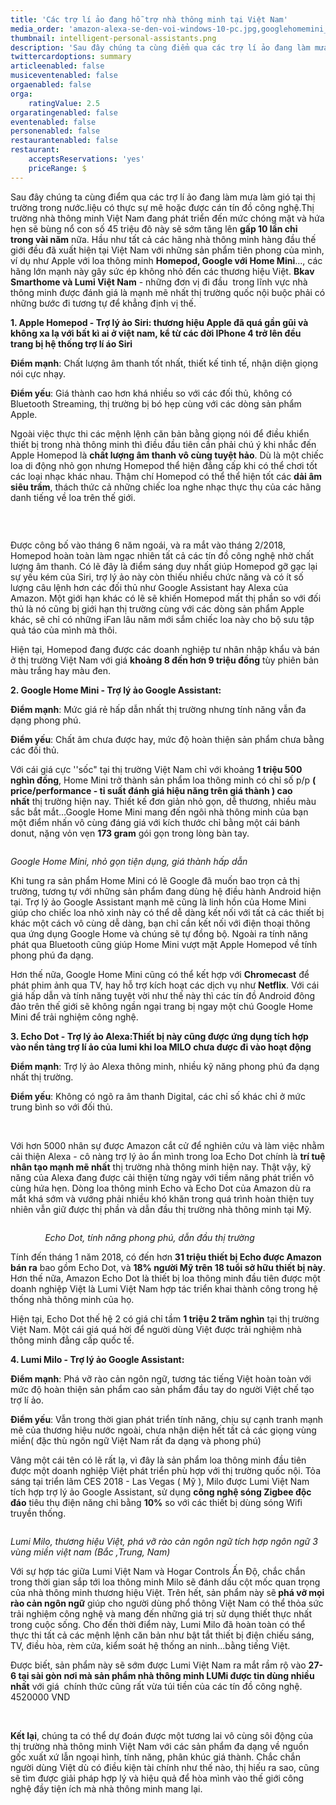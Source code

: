 ```yaml
---
title: 'Các trợ lí ảo đang hỗ trợ nhà thông minh tại Việt Nam'
media_order: 'amazon-alexa-se-den-voi-windows-10-pc.jpg,googlehomemini_1528905721.jpg,applehomepod_1528905667.jpg,intelligent-personal-assistants.png,_MILO.jpg'
thumbnail: intelligent-personal-assistants.png
description: 'Sau đây chúng ta cùng điểm qua các trợ lí ảo đang làm mưa làm gió tại thị trường trong nước.liệu có thực sự mê hoặc được cán tín đồ công nghệ.Thị trường nhà thông minh Việt Nam đang phát triển đến mức chóng mặt và hứa hẹn sẽ bùng nổ con số 45 triệu đô này sẽ sớm tăng lên gấp 10 lần chỉ trong vài năm nữa'
twittercardoptions: summary
articleenabled: false
musiceventenabled: false
orgaenabled: false
orga:
    ratingValue: 2.5
orgaratingenabled: false
eventenabled: false
personenabled: false
restaurantenabled: false
restaurant:
    acceptsReservations: 'yes'
    priceRange: $
---
```


<p>Sau đ&acirc;y ch&uacute;ng ta c&ugrave;ng điểm qua c&aacute;c trợ l&iacute; ảo đang l&agrave;m mưa l&agrave;m gi&oacute; tại thị trường trong nước.liệu c&oacute; thực sự m&ecirc; hoặc được c&aacute;n t&iacute;n đồ c&ocirc;ng nghệ.Thị trường nh&agrave; th&ocirc;ng minh Việt Nam đang ph&aacute;t triển đến mức ch&oacute;ng mặt v&agrave; hứa hẹn sẽ b&ugrave;ng nổ con số 45 triệu đ&ocirc; n&agrave;y sẽ sớm tăng l&ecirc;n&nbsp;<strong>gấp&nbsp;10 lần chỉ trong&nbsp;v&agrave;i năm</strong>&nbsp;nữa. Hầu như tất cả c&aacute;c h&atilde;ng nh&agrave; th&ocirc;ng minh h&agrave;ng đầu thế giới đều đ&atilde; xuất hiện tại Việt Nam với những sản phẩm ti&ecirc;n phong của m&igrave;nh, v&iacute; dụ như Apple với loa th&ocirc;ng minh&nbsp;<strong>Homepod, Google với Home Mini</strong>..., c&aacute;c h&atilde;ng lớn mạnh n&agrave;y g&acirc;y sức &eacute;p kh&ocirc;ng nhỏ đến c&aacute;c thương hiệu Việt.&nbsp;<strong>Bkav Smarthome v&agrave; Lumi Việt Nam</strong>&nbsp;- những đơn vị đi đầu&nbsp; trong lĩnh vực nh&agrave; th&ocirc;ng minh được đ&aacute;nh gi&aacute; l&agrave; mạnh mẽ nhất thị trường quốc nội buộc phải c&oacute; những bước đi tương tự để khẳng định vị thế.</p>
<p><strong>1. Apple Homepod - Trợ l&yacute; ảo Siri: thương hiệu Apple đ&atilde; qu&aacute; gần gũi v&agrave; kh&ocirc;ng xa lạ với bất k&igrave; ai ở việt nam, kể từ c&aacute;c đời IPhone 4 trở l&ecirc;n đều trang bị hệ thống trợ l&iacute; &aacute;o Siri</strong></p>
<p><strong>Điểm mạnh</strong>: Chất lượng &acirc;m thanh tốt nhất, thiết kế tinh tế, nhận diện giọng n&oacute;i cực nhạy.</p>
<p><strong>Điểm yếu</strong>: Gi&aacute; th&agrave;nh cao hơn kh&aacute; nhiều so với c&aacute;c đối thủ, kh&ocirc;ng c&oacute; Bluetooth Streaming, thị trường bị b&oacute; hẹp c&ugrave;ng với c&aacute;c d&ograve;ng sản phẩm Apple.</p>
<p>Ngo&agrave;i việc thực thi c&aacute;c mệnh lệnh căn bản bằng giọng n&oacute;i để điều khiển thiết bị trong nh&agrave; th&ocirc;ng minh th&igrave; điều đầu ti&ecirc;n cần phải ch&uacute; &yacute; khi nhắc đến Apple Homepod l&agrave;&nbsp;<strong>chất lượng &acirc;m thanh v&ocirc; c&ugrave;ng tuyệt hảo</strong>. D&ugrave; l&agrave; một chiếc loa di động nhỏ gọn nhưng Homepod thể hiện đẳng cấp khi c&oacute; thể chơi tốt c&aacute;c loại nhạc kh&aacute;c nhau. Thậm ch&iacute; Homepod c&oacute; thể thể hiện tốt c&aacute;c&nbsp;<strong>dải &acirc;m si&ecirc;u trầm</strong>, th&aacute;ch thức cả những chiếc loa nghe nhạc thực thụ của c&aacute;c h&atilde;ng danh tiếng về loa tr&ecirc;n thế giới.</p>
<p><img src="/giahan/tin-tuc/cac-tro-li-ao-dang-ho-tro-nha-thong-minh-tai-viet-nam/applehomepod_1528905667.jpg" alt="" /></p>
<p>&nbsp;</p>
<p>Được c&ocirc;ng bố v&agrave;o th&aacute;ng 6 năm ngo&aacute;i, v&agrave; ra mắt v&agrave;o th&aacute;ng 2/2018, Homepod ho&agrave;n to&agrave;n l&agrave;m ngạc nhi&ecirc;n tất cả c&aacute;c t&iacute;n đồ c&ocirc;ng nghệ nhờ chất lượng &acirc;m thanh. C&oacute; lẽ đ&acirc;y l&agrave; điểm s&aacute;ng duy nhất gi&uacute;p Homepod gỡ gạc lại sự yếu k&eacute;m của Siri, trợ l&yacute; ảo n&agrave;y c&ograve;n thiếu nhiều chức năng v&agrave; c&oacute; &iacute;t số lượng c&acirc;u lệnh hơn c&aacute;c đối thủ như Google Assistant hay Alexa của Amazon. Một giới hạn kh&aacute;c c&oacute; lẽ sẽ khiến Homepod mất thị phần so với đối thủ l&agrave; n&oacute; cũng bị giới hạn thị trường c&ugrave;ng với c&aacute;c d&ograve;ng sản phẩm Apple kh&aacute;c, sẽ chỉ c&oacute; những iFan l&acirc;u năm mới sắm chiếc loa n&agrave;y cho bộ sưu tập quả t&aacute;o của m&igrave;nh m&agrave; th&ocirc;i.</p>
<p>Hiện tại, Homepod đang được c&aacute;c doanh nghiệp tư nh&acirc;n nhập khẩu v&agrave; b&aacute;n ở thị trường Việt Nam với gi&aacute;&nbsp;<strong>khoảng 8 đến hơn 9 triệu đồng</strong>&nbsp;t&ugrave;y phi&ecirc;n bản m&agrave;u trắng hay m&agrave;u đen.</p>
<p><strong>2. Google Home Mini - Trợ l&yacute; ảo Google Assistant:</strong></p>
<p><strong>Điểm mạnh</strong>: Mức gi&aacute; rẻ hấp dẫn nhất thị trường nhưng t&iacute;nh năng vẫn đa dạng phong ph&uacute;.</p>
<p><strong>Điểm yếu</strong>: Chất &acirc;m chưa được hay, mức độ ho&agrave;n thiện sản phẩm chưa bằng c&aacute;c đối thủ.</p>
<p>Với c&aacute;i gi&aacute; cực ''sốc" tại thị trường Việt Nam chỉ với khoảng&nbsp;<strong>1 triệu 500 ngh&igrave;n đồng</strong>, Home Mini trở th&agrave;nh sản phẩm loa th&ocirc;ng minh c&oacute; chỉ số p/p&nbsp;<strong>( price/performance - tỉ suất đ&aacute;nh gi&aacute; hiệu năng tr&ecirc;n gi&aacute; th&agrave;nh ) cao nhất</strong>&nbsp;thị trường hiện nay. Thiết kế đơn giản nhỏ gọn, dễ thương, nhiều m&agrave;u sắc bắt mắt...Google Home Mini mang đến ng&ocirc;i nh&agrave; th&ocirc;ng minh của bạn một điểm nhấn v&ocirc; c&ugrave;ng đ&aacute;ng gi&aacute; với k&iacute;ch thước chỉ bằng một c&aacute;i b&aacute;nh donut, nặng vỏn vẹn&nbsp;<strong>173 gram</strong>&nbsp;g&oacute;i gọn trong l&ograve;ng b&agrave;n tay.</p>
<p><img src="/giahan/tin-tuc/cac-tro-li-ao-dang-ho-tro-nha-thong-minh-tai-viet-nam/googlehomemini_1528905721.jpg" alt="" /></p>
<p><em>Google Home Mini, nhỏ gọn tiện dụng, gi&aacute; th&agrave;nh hấp dẫn</em></p>
<p>Khi tung ra sản phẩm Home Mini c&oacute; lẽ Google đ&atilde; muốn bao trọn cả thị trường, tương tự với những sản phẩm đang d&ugrave;ng hệ điều h&agrave;nh Android hiện tại. Trợ l&yacute; ảo Google Assistant mạnh mẽ cũng l&agrave; linh hồn của Home Mini gi&uacute;p cho chiếc loa nhỏ xinh n&agrave;y c&oacute; thể dễ d&agrave;ng kết nối với tất cả c&aacute;c thiết bị kh&aacute;c một c&aacute;ch v&ocirc; c&ugrave;ng dễ d&agrave;ng, bạn chỉ cần kết nối với điện thoại th&ocirc;ng qua ứng dụng Google Home v&agrave; ch&uacute;ng sẽ tự đồng bộ. Ngo&agrave;i ra t&iacute;nh năng ph&aacute;t qua Bluetooth cũng gi&uacute;p Home Mini vượt mặt Apple Homepod về t&iacute;nh phong ph&uacute; đa dạng.</p>
<p>Hơn thế nữa, Google Home Mini cũng c&oacute; thể kết hợp với&nbsp;<strong>Chromecast</strong>&nbsp;để ph&aacute;t phim ảnh qua TV, hay hỗ trợ k&iacute;ch hoạt c&aacute;c dịch vụ như&nbsp;<strong>Netflix</strong>. Với c&aacute;i gi&aacute; hấp dẫn v&agrave; t&iacute;nh năng tuyệt vời như thế n&agrave;y th&igrave; c&aacute;c t&iacute;n đồ Android đ&ocirc;ng đảo tr&ecirc;n thế giới sẽ kh&ocirc;ng ngần ngại trang bị ngay một ch&uacute; Google Home Mini để trải nghiệm c&ocirc;ng nghệ.</p>
<p><strong>3. Echo Dot - Trợ l&yacute; ảo Alexa:Thiết bị n&agrave;y cũng được ứng dụng t&iacute;ch hợp v&agrave;o nền tảng trợ l&iacute; ảo của lumi khi loa MILO chưa được đi v&agrave;o hoạt động</strong></p>
<p><strong>Điểm mạnh</strong>: Trợ l&yacute; ảo Alexa th&ocirc;ng minh, nhiều kỹ năng phong ph&uacute; đa dạng nhất thị trường.</p>
<p><strong>Điểm yếu</strong>: Kh&ocirc;ng c&oacute; ng&otilde; ra &acirc;m thanh Digital, c&aacute;c chỉ số kh&aacute;c chỉ ở mức trung b&igrave;nh so với đối thủ.</p>
<div id="AdAsia">&nbsp;</div>
<p>Với hơn 5000 nh&acirc;n sự được Amazon cắt cử để nghi&ecirc;n cứu v&agrave; l&agrave;m việc nhằm cải thiện Alexa - c&ocirc; n&agrave;ng trợ l&yacute; ảo ẩn m&igrave;nh trong loa Echo Dot ch&iacute;nh l&agrave;&nbsp;<strong>tr&iacute; tuệ nh&acirc;n tạo mạnh mẽ nhất</strong>&nbsp;thị trường nh&agrave; th&ocirc;ng minh hiện nay. Thật vậy, kỹ năng của Alexa đang được cải thiện từng ng&agrave;y với tiềm năng ph&aacute;t triển v&ocirc; c&ugrave;ng hứa hẹn. D&ograve;ng loa th&ocirc;ng minh Echo v&agrave; Echo Dot của Amazon d&ugrave; ra mắt kh&aacute; sớm v&agrave; vướng phải nhiều kh&oacute; khăn trong qu&aacute; tr&igrave;nh ho&agrave;n thiện tuy nhi&ecirc;n vẫn giữ được thị phần v&agrave; dẫn đầu thị trường nh&agrave; th&ocirc;ng minh tại Mỹ.</p>
<p><img src="/giahan/tin-tuc/cac-tro-li-ao-dang-ho-tro-nha-thong-minh-tai-viet-nam/amazon-alexa-se-den-voi-windows-10-pc.jpg" alt="" /></p>
<p><em>&nbsp; &nbsp; &nbsp; &nbsp; &nbsp; &nbsp; &nbsp; Echo Dot, t&iacute;nh năng phong ph&uacute;, dẫn đầu thị trường</em></p>
<p>T&iacute;nh đến th&aacute;ng 1 năm 2018, c&oacute; đến hơn&nbsp;<strong>31 triệu thiết bị Echo được Amazon b&aacute;n ra</strong>&nbsp;bao gồm Echo Dot, v&agrave;&nbsp;<strong>18% người Mỹ tr&ecirc;n 18 tuổi sở hữu thiết bị n&agrave;y</strong>. Hơn thế nữa, Amazon Echo Dot l&agrave; thiết bị loa th&ocirc;ng minh đầu ti&ecirc;n được một doanh nghiệp Việt l&agrave; Lumi Việt Nam hợp t&aacute;c triển khai th&agrave;nh c&ocirc;ng trong hệ thống nh&agrave; th&ocirc;ng minh của họ.</p>
<p>Hiện tại, Echo Dot thế hệ 2 c&oacute; gi&aacute; chỉ tầm&nbsp;<strong>1 triệu 2 trăm ngh&igrave;n</strong>&nbsp;tại thị trường Việt Nam. Một c&aacute;i gi&aacute; qu&aacute; hời để người d&ugrave;ng Việt được trải nghiệm nh&agrave; th&ocirc;ng minh đẳng cấp quốc tế.</p>
<p><strong>4. Lumi Milo - Trợ l&yacute; ảo Google Assistant:</strong></p>
<p><strong>Điểm mạnh</strong>: Ph&aacute; vỡ r&agrave;o cản ng&ocirc;n ngữ, tương t&aacute;c tiếng Việt ho&agrave;n to&agrave;n với mức độ ho&agrave;n thiện sản phẩm cao sản phẩm đầu tay do người Việt chế tạo trợ l&iacute; ảo.</p>
<p><strong>Điểm yếu</strong>: Vẫn trong thời gian ph&aacute;t triển t&iacute;nh năng, chịu sự cạnh tranh mạnh mẽ của thương hiệu nước ngo&agrave;i, chưa nhận diện hết tất cả c&aacute;c giọng v&ugrave;ng miền( đặc th&ugrave; ng&ocirc;n ngữ Việt Nam rất đa dạng v&agrave; phong ph&uacute;)</p>
<p>V&acirc;ng một c&aacute;i t&ecirc;n c&oacute; lẽ rất lạ, v&igrave; đ&acirc;y l&agrave; sản phẩm loa th&ocirc;ng minh đầu ti&ecirc;n được một doanh nghiệp Việt ph&aacute;t triển ph&ugrave; hợp với thị trường quốc nội. Tỏa s&aacute;ng tại triển l&atilde;m CES 2018 - Las Vegas ( Mỹ ), Milo được Lumi Việt Nam t&iacute;ch hợp trợ l&yacute; ảo Google Assistant, sử dụng&nbsp;<strong>c&ocirc;ng nghệ s&oacute;ng Zigbee độc đ&aacute;o</strong>&nbsp;ti&ecirc;u thụ điện năng chỉ bằng&nbsp;<strong>10%</strong>&nbsp;so với c&aacute;c thiết bị d&ugrave;ng s&oacute;ng Wifi truyền thống.</p>
<p><img src="/giahan/tin-tuc/cac-tro-li-ao-dang-ho-tro-nha-thong-minh-tai-viet-nam/_MILO.jpg" alt="" /></p>
<p><em>Lumi Milo, thương hiệu Việt, ph&aacute; vỡ r&agrave;o cản ng&ocirc;n ngữ t&iacute;ch hợp ng&ocirc;n ngữ 3 v&ugrave;ng miền việt nam (Bắc ,Trung, Nam)</em></p>
<p>Với sự hợp t&aacute;c giữa Lumi Việt Nam v&agrave; Hogar Controls Ấn Độ, chắc chắn trong thời gian sắp tới loa th&ocirc;ng minh Milo sẽ đ&aacute;nh dấu cột mốc quan trọng của nh&agrave; th&ocirc;ng minh thương hiệu Việt. Tr&ecirc;n hết, sản phẩm n&agrave;y sẽ<strong>&nbsp;ph&aacute; vỡ mọi r&agrave;o cản ng&ocirc;n ngữ</strong>&nbsp;gi&uacute;p cho người d&ugrave;ng phổ th&ocirc;ng Việt Nam c&oacute; thể thỏa sức trải nghiệm c&ocirc;ng nghệ v&agrave; mang đến những gi&aacute; trị sử dụng thiết thực nhất trong cuộc sống. Cho đến thời điểm n&agrave;y, Lumi Milo đ&atilde; ho&agrave;n to&agrave;n c&oacute; thể thực thi tất cả c&aacute;c mệnh lệnh căn bản như bật tắt thiết bị điện chiếu s&aacute;ng, TV, điều h&ograve;a, r&egrave;m cửa, kiểm so&aacute;t hệ thống an ninh...bằng tiếng Việt.</p>
<p>Được biết, sản phẩm n&agrave;y sẽ sớm được Lumi Việt Nam ra mắt rầm rộ v&agrave;o&nbsp;<strong>27-6 tại s&agrave;i g&ograve;n nơi m&agrave; sản phẩm nh&agrave; th&ocirc;ng minh LUMi được tin d&ugrave;ng nhiều nhất</strong>&nbsp;với gi&aacute;&nbsp; ch&iacute;nh thức cũng rất vừa t&uacute;i tiền của c&aacute;c t&iacute;n đồ c&ocirc;ng nghệ. 4520000 VND</p>
<p>&nbsp;</p>
<p><strong>Kết lại</strong>, ch&uacute;ng ta c&oacute; thể dự đo&aacute;n được một tương lai v&ocirc; c&ugrave;ng s&ocirc;i động của thị trường nh&agrave; th&ocirc;ng minh Việt Nam với c&aacute;c sản phẩm đa dạng về nguồn gốc xuất xứ lẫn ngoại h&igrave;nh, t&iacute;nh năng, ph&acirc;n kh&uacute;c gi&aacute; th&agrave;nh. Chắc chắn người d&ugrave;ng Việt d&ugrave; c&oacute; điều kiện t&agrave;i ch&iacute;nh như thế n&agrave;o, thị hiếu ra sao, cũng sẽ t&igrave;m được giải ph&aacute;p hợp l&yacute; v&agrave; hiệu quả để h&ograve;a m&igrave;nh v&agrave;o thế giới c&ocirc;ng nghệ đầy tiện &iacute;ch m&agrave; nh&agrave; th&ocirc;ng minh mang lại.</p>